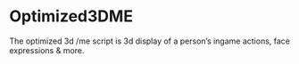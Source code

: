 # Optimized3DME
The optimized 3d /me script is 3d display of a person’s ingame actions, face expressions &amp; more.
